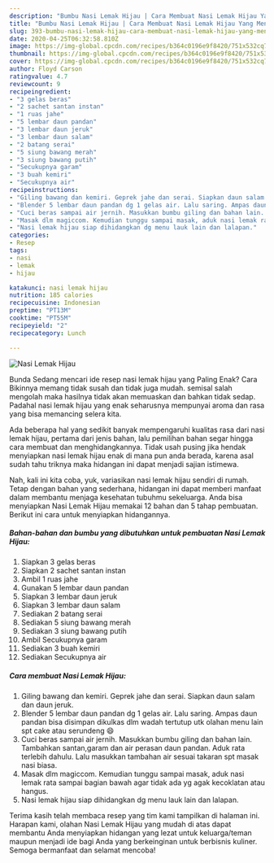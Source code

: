 ```yaml
---
description: "Bumbu Nasi Lemak Hijau | Cara Membuat Nasi Lemak Hijau Yang Menggugah Selera"
title: "Bumbu Nasi Lemak Hijau | Cara Membuat Nasi Lemak Hijau Yang Menggugah Selera"
slug: 393-bumbu-nasi-lemak-hijau-cara-membuat-nasi-lemak-hijau-yang-menggugah-selera
date: 2020-04-25T06:32:58.810Z
image: https://img-global.cpcdn.com/recipes/b364c0196e9f8420/751x532cq70/nasi-lemak-hijau-foto-resep-utama.jpg
thumbnail: https://img-global.cpcdn.com/recipes/b364c0196e9f8420/751x532cq70/nasi-lemak-hijau-foto-resep-utama.jpg
cover: https://img-global.cpcdn.com/recipes/b364c0196e9f8420/751x532cq70/nasi-lemak-hijau-foto-resep-utama.jpg
author: Floyd Carson
ratingvalue: 4.7
reviewcount: 9
recipeingredient:
- "3 gelas beras"
- "2 sachet santan instan"
- "1 ruas jahe"
- "5 lembar daun pandan"
- "3 lembar daun jeruk"
- "3 lembar daun salam"
- "2 batang serai"
- "5 siung bawang merah"
- "3 siung bawang putih"
- "Secukupnya garam"
- "3 buah kemiri"
- "Secukupnya air"
recipeinstructions:
- "Giling bawang dan kemiri. Geprek jahe dan serai. Siapkan daun salam dan daun jeruk."
- "Blender 5 lembar daun pandan dg 1 gelas air. Lalu saring. Ampas daun pandan bisa disimpan dikulkas dlm wadah tertutup utk olahan menu lain spt cake atau serundeng 😄"
- "Cuci beras sampai air jernih. Masukkan bumbu giling dan bahan lain. Tambahkan santan,garam dan air perasan daun pandan. Aduk rata terlebih dahulu. Lalu masukkan tambahan air sesuai takaran spt masak nasi biasa."
- "Masak dlm magiccom. Kemudian tunggu sampai masak, aduk nasi lemak rata sampai bagian bawah agar tidak ada yg agak kecoklatan atau hangus."
- "Nasi lemak hijau siap dihidangkan dg menu lauk lain dan lalapan."
categories:
- Resep
tags:
- nasi
- lemak
- hijau

katakunci: nasi lemak hijau 
nutrition: 185 calories
recipecuisine: Indonesian
preptime: "PT13M"
cooktime: "PT55M"
recipeyield: "2"
recipecategory: Lunch

---
```



![Nasi Lemak Hijau](https://img-global.cpcdn.com/recipes/b364c0196e9f8420/751x532cq70/nasi-lemak-hijau-foto-resep-utama.jpg)

Bunda Sedang mencari ide resep nasi lemak hijau yang Paling Enak? Cara Bikinnya memang tidak susah dan tidak juga mudah. semisal salah mengolah maka hasilnya tidak akan memuaskan dan bahkan tidak sedap. Padahal nasi lemak hijau yang enak seharusnya mempunyai aroma dan rasa yang bisa memancing selera kita.



Ada beberapa hal yang sedikit banyak mempengaruhi kualitas rasa dari nasi lemak hijau, pertama dari jenis bahan, lalu pemilihan bahan segar hingga cara membuat dan menghidangkannya. Tidak usah pusing jika hendak menyiapkan nasi lemak hijau enak di mana pun anda berada, karena asal sudah tahu triknya maka hidangan ini dapat menjadi sajian istimewa.


Nah, kali ini kita coba, yuk, variasikan nasi lemak hijau sendiri di rumah. Tetap dengan bahan yang sederhana, hidangan ini dapat memberi manfaat dalam membantu menjaga kesehatan tubuhmu sekeluarga. Anda bisa menyiapkan Nasi Lemak Hijau memakai 12 bahan dan 5 tahap pembuatan. Berikut ini cara untuk menyiapkan hidangannya.

<!--inarticleads1-->

##### Bahan-bahan dan bumbu yang dibutuhkan untuk pembuatan Nasi Lemak Hijau:

1. Siapkan 3 gelas beras
1. Siapkan 2 sachet santan instan
1. Ambil 1 ruas jahe
1. Gunakan 5 lembar daun pandan
1. Siapkan 3 lembar daun jeruk
1. Siapkan 3 lembar daun salam
1. Sediakan 2 batang serai
1. Sediakan 5 siung bawang merah
1. Sediakan 3 siung bawang putih
1. Ambil Secukupnya garam
1. Sediakan 3 buah kemiri
1. Sediakan Secukupnya air




<!--inarticleads2-->

##### Cara membuat Nasi Lemak Hijau:

1. Giling bawang dan kemiri. Geprek jahe dan serai. Siapkan daun salam dan daun jeruk.
1. Blender 5 lembar daun pandan dg 1 gelas air. Lalu saring. Ampas daun pandan bisa disimpan dikulkas dlm wadah tertutup utk olahan menu lain spt cake atau serundeng 😄
1. Cuci beras sampai air jernih. Masukkan bumbu giling dan bahan lain. Tambahkan santan,garam dan air perasan daun pandan. Aduk rata terlebih dahulu. Lalu masukkan tambahan air sesuai takaran spt masak nasi biasa.
1. Masak dlm magiccom. Kemudian tunggu sampai masak, aduk nasi lemak rata sampai bagian bawah agar tidak ada yg agak kecoklatan atau hangus.
1. Nasi lemak hijau siap dihidangkan dg menu lauk lain dan lalapan.




Terima kasih telah membaca resep yang tim kami tampilkan di halaman ini. Harapan kami, olahan Nasi Lemak Hijau yang mudah di atas dapat membantu Anda menyiapkan hidangan yang lezat untuk keluarga/teman maupun menjadi ide bagi Anda yang berkeinginan untuk berbisnis kuliner. Semoga bermanfaat dan selamat mencoba!
